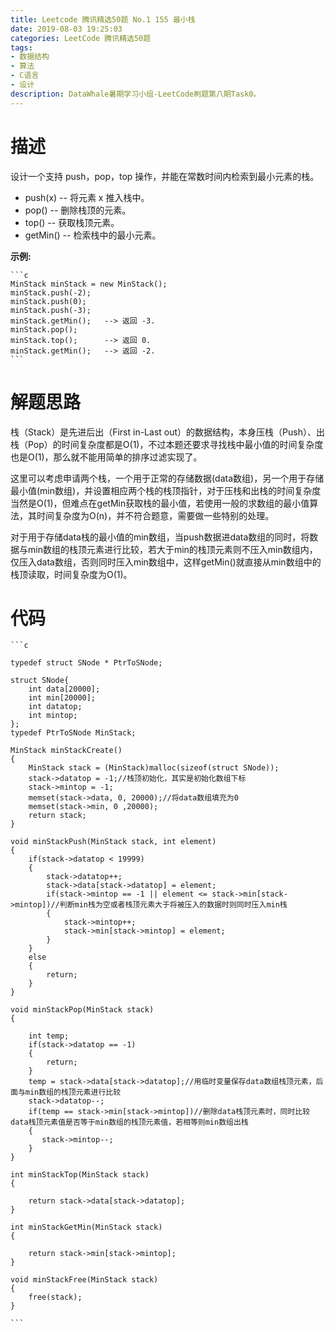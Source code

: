 ```yaml
---
title: Leetcode 腾讯精选50题 No.1 155 最小栈
date: 2019-08-03 19:25:03
categories: LeetCode 腾讯精选50题
tags:
- 数据结构
- 算法
- C语言
- 设计
description: DataWhale暑期学习小组-LeetCode刷题第八期Task0。
---
```

    
    
    
# 描述
    
设计一个支持 push，pop，top 操作，并能在常数时间内检索到最小元素的栈。
    
- push(x) -- 将元素 x 推入栈中。
- pop() -- 删除栈顶的元素。
- top() -- 获取栈顶元素。
- getMin() -- 检索栈中的最小元素。

**示例:**
    
    
    ```c
    MinStack minStack = new MinStack();
    minStack.push(-2);
    minStack.push(0);
    minStack.push(-3);
    minStack.getMin();   --> 返回 -3.
    minStack.pop();
    minStack.top();      --> 返回 0.
    minStack.getMin();   --> 返回 -2.
    ```
    
# 解题思路
    
栈（Stack）是先进后出（First in-Last out）的数据结构，本身压栈（Push）、出栈（Pop）的时间复杂度都是O(1)，不过本题还要求寻找栈中最小值的时间复杂度也是O(1)，那么就不能用简单的排序过滤实现了。
    
这里可以考虑申请两个栈，一个用于正常的存储数据(data数组)，另一个用于存储最小值(min数组)，并设置相应两个栈的栈顶指针，对于压栈和出栈的时间复杂度当然是O(1)，但难点在getMin获取栈的最小值，若使用一般的求数组的最小值算法，其时间复杂度为O(n)，并不符合题意，需要做一些特别的处理。
    
对于用于存储data栈的最小值的min数组，当push数据进data数组的同时，将数据与min数组的栈顶元素进行比较，若大于min的栈顶元素则不压入min数组内，仅压入data数组，否则同时压入min数组中，这样getMin()就直接从min数组中的栈顶读取，时间复杂度为O(1)。 
    
# 代码
    
    ```c
    
    typedef struct SNode * PtrToSNode;
    
    struct SNode{
        int data[20000];
        int min[20000];
        int datatop;
        int mintop;
    };
    typedef PtrToSNode MinStack;
    
    MinStack minStackCreate() 
    {
        MinStack stack = (MinStack)malloc(sizeof(struct SNode));
        stack->datatop = -1;//栈顶初始化，其实是初始化数组下标
        stack->mintop = -1;
        memset(stack->data, 0, 20000);//将data数组填充为0
        memset(stack->min, 0 ,20000);
        return stack;
    }
    
    void minStackPush(MinStack stack, int element) 
    {
        if(stack->datatop < 19999)
        {
            stack->datatop++;
            stack->data[stack->datatop] = element;
            if(stack->mintop == -1 || element <= stack->min[stack->mintop])//判断min栈为空或者栈顶元素大于将被压入的数据时则同时压入min栈
            {
                stack->mintop++;
                stack->min[stack->mintop] = element;
            }
        }
        else
        {
            return;
        }
    }
    
    void minStackPop(MinStack stack) 
    {
    
        int temp;
        if(stack->datatop == -1)
        {
            return;
        }
        temp = stack->data[stack->datatop];//用临时变量保存data数组栈顶元素，后面与min数组的栈顶元素进行比较
        stack->datatop--;
        if(temp == stack->min[stack->mintop])//删除data栈顶元素时，同时比较data栈顶元素值是否等于min数组的栈顶元素值，若相等则min数组出栈
        {
           stack->mintop--;
        }
    }
    
    int minStackTop(MinStack stack) 
    {
    
        return stack->data[stack->datatop];
    }
    
    int minStackGetMin(MinStack stack) 
    {
    
        return stack->min[stack->mintop];
    }
    
    void minStackFree(MinStack stack) 
    {
        free(stack);
    }
    
    ```














